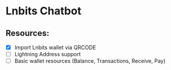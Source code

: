 # Lnbits Chatbot

## Resources:

- [x] Import Lnbits wallet via QRCODE
- [ ] Lightning Address support
- [ ] Basic wallet resources (Balance, Transactions, Receive, Pay)
